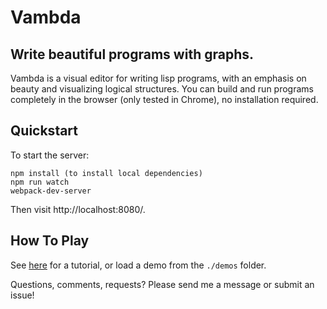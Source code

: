 # Vambda
## Write beautiful programs with graphs.

Vambda is a visual editor for writing lisp programs, with an emphasis on beauty and visualizing logical structures. You can build and run programs completely in the browser (only tested in Chrome), no installation required.

## Quickstart

To start the server:

```
npm install (to install local dependencies)
npm run watch
webpack-dev-server
```

Then visit http://localhost:8080/.

##  How To Play

See [here](./docs/docs.md) for a tutorial, or load a demo from the `./demos` folder.

Questions, comments, requests? Please send me a message or submit an issue!
